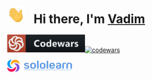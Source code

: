 <h1>
  <img height="40" src="/img/hi.gif">
  &nbsp Hi there, I'm
  <a href="https://github.com/volvad?tab=repositories">
    Vadim
  </a>
</h1>

[<img src="/img/codewars.png" width=180 alt=""/>](https://www.codewars.com/users/volvad)[![codewars](https://www.codewars.com/users/volvad/badges/large)](https://www.codewars.com/users/volvad)

[<img src="/img/sololearn.png" width=150 alt=""/>](https://www.sololearn.com/profile/26835374)

<img src="https://api2.sololearn.com/v2/certificates/CT-SQ6A1MI1/image/jpg" width="136" alt=""/><span>  </span><img src="https://api2.sololearn.com/v2/certificates/CT-B4FLEIUB/image/jpg" width="136" alt=""/><span>  </span><img src="https://api2.sololearn.com/v2/certificates/CT-MJLRBSF8/image/jpg" width="136" alt=""/><span>  </span><img src="https://api2.sololearn.com/v2/certificates/CT-CXXDMAKR/image/jpg" width="136" alt=""/><span>  </span><img src="https://api2.sololearn.com/v2/certificates/CT-LYXVFLKE/image/jpg" width="136" alt=""/><span>  </span><img src="https://api2.sololearn.com/v2/certificates/CT-UIIWTN3T/image/jpg" width="136" alt=""/>
